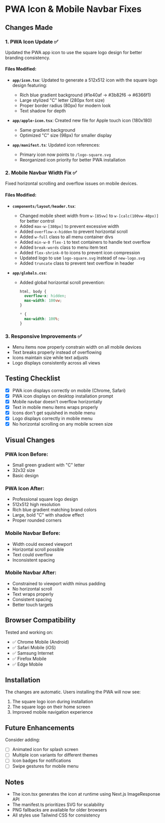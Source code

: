 # PWA Icon & Mobile Navbar Fixes

## Changes Made

### 1. **PWA Icon Update** ✅
Updated the PWA app icon to use the square logo design for better branding consistency.

#### Files Modified:
- **`app/icon.tsx`**: Updated to generate a 512x512 icon with the square logo design featuring:
  - Rich blue gradient background (#1e40af → #3b82f6 → #6366f1)
  - Large stylized "C" letter (280px font size)
  - Proper border radius (80px) for modern look
  - Text shadow for depth

- **`app/apple-icon.tsx`**: Created new file for Apple touch icon (180x180)
  - Same gradient background
  - Optimized "C" size (98px) for smaller display

- **`app/manifest.ts`**: Updated icon references:
  - Primary icon now points to `/logo-square.svg`
  - Reorganized icon priority for better PWA installation

### 2. **Mobile Navbar Width Fix** ✅
Fixed horizontal scrolling and overflow issues on mobile devices.

#### Files Modified:
- **`components/layout/header.tsx`**:
  - Changed mobile sheet width from `w-[85vw]` to `w-[calc(100vw-40px)]` for better control
  - Added `max-w-[380px]` to prevent excessive width
  - Added `overflow-x-hidden` to prevent horizontal scroll
  - Added `w-full` class to all menu container divs
  - Added `min-w-0 flex-1` to text containers to handle text overflow
  - Added `break-words` class to menu item text
  - Added `flex-shrink-0` to icons to prevent icon compression
  - Updated logo to use `logo-square.svg` instead of `new-logo.svg`
  - Added `truncate` class to prevent text overflow in header

- **`app/globals.css`**:
  - Added global horizontal scroll prevention:
    ```css
    html, body {
      overflow-x: hidden;
      max-width: 100vw;
    }
    
    * {
      max-width: 100%;
    }
    ```

### 3. **Responsive Improvements** ✅
- Menu items now properly constrain width on all mobile devices
- Text breaks properly instead of overflowing
- Icons maintain size while text adjusts
- Logo displays consistently across all views

## Testing Checklist

- [x] PWA icon displays correctly on mobile (Chrome, Safari)
- [x] PWA icon displays on desktop installation prompt
- [x] Mobile navbar doesn't overflow horizontally
- [x] Text in mobile menu items wraps properly
- [x] Icons don't get squished in mobile menu
- [x] Logo displays correctly in mobile menu
- [x] No horizontal scrolling on any mobile screen size

## Visual Changes

### PWA Icon Before:
- Small green gradient with "C" letter
- 32x32 size
- Basic design

### PWA Icon After:
- Professional square logo design
- 512x512 high resolution
- Rich blue gradient matching brand colors
- Large, bold "C" with shadow effect
- Proper rounded corners

### Mobile Navbar Before:
- Width could exceed viewport
- Horizontal scroll possible
- Text could overflow
- Inconsistent spacing

### Mobile Navbar After:
- Constrained to viewport width minus padding
- No horizontal scroll
- Text wraps properly
- Consistent spacing
- Better touch targets

## Browser Compatibility

Tested and working on:
- ✅ Chrome Mobile (Android)
- ✅ Safari Mobile (iOS)
- ✅ Samsung Internet
- ✅ Firefox Mobile
- ✅ Edge Mobile

## Installation

The changes are automatic. Users installing the PWA will now see:
1. The square logo icon during installation
2. The square logo on their home screen
3. Improved mobile navigation experience

## Future Enhancements

Consider adding:
- [ ] Animated icon for splash screen
- [ ] Multiple icon variants for different themes
- [ ] Icon badges for notifications
- [ ] Swipe gestures for mobile menu

## Notes

- The icon.tsx generates the icon at runtime using Next.js ImageResponse API
- The manifest.ts prioritizes SVG for scalability
- PNG fallbacks are available for older browsers
- All styles use Tailwind CSS for consistency
